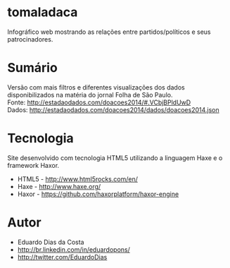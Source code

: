 # tomaladaca

Infográfico web mostrando as relações entre partidos/políticos e seus patrocinadores.

# Sumário

Versão com mais filtros e diferentes visualizações dos dados disponibilizados na matéria do jornal Folha de São Paulo.  
Fonte: http://estadaodados.com/doacoes2014/#.VCbjBPldUwD  
Dados: http://estadaodados.com/doacoes2014/dados/doacoes2014.json  

# Tecnologia

Site desenvolvido com tecnologia HTML5 utilizando a linguagem Haxe e o framework Haxor.
* HTML5 - http://www.html5rocks.com/en/
* Haxe - http://www.haxe.org/
* Haxor - https://github.com/haxorplatform/haxor-engine

# Autor

* Eduardo Dias da Costa
* http://br.linkedin.com/in/eduardopons/
* http://twitter.com/EduardoDias

